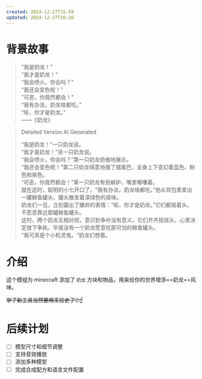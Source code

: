 ```yaml
---
created: 2024-12-27T15:59
updated: 2024-12-27T16:16
---
```


# 背景故事

> 
> "我是奶龙！"   
> "我才是奶龙！"   
> “我会喷火，你会吗？”   
> “我还会变色呢！”   
> "可恶，你竟然都会！"   
> “我有办法，奶龙啥都吃。”   
> “呕，你才是奶龙。”   
> ——《奶龙》   

> Detailed Version AI Generated
> 
> “我是奶龙！”一只奶龙说。   
> “我才是奶龙！”另一只奶龙说。   
> “我会喷火，你会吗？”第一只奶龙骄傲地展示。   
> “我还会变色呢！”第二只奶龙得意地摆了摆尾巴，全身上下变幻着蓝色、粉色和紫色。   
> “可恶，你竟然都会！”第一只奶龙有些嫉妒，嘴里嘟囔着。   
> 就在这时，聪明的小七开口了。“我有办法，奶龙啥都吃。”他从背包里拿出一罐鲱鱼罐头，罐头散发着深绿色的臭味。   
> 奶龙们一见，立刻露出了嫌弃的表情：“呕，你才是奶龙。”它们都摇着头，不愿意靠近那罐鲱鱼罐头。   
> 这时，两个奶龙互相对视，意识到争吵没有意义。它们齐齐摇摇头，心里决定放下争执，毕竟没有一个奶龙愿意吃那可怕的鲱鱼罐头。   
> "我可真是个小机灵鬼。"奶龙们想着。  


# 介绍

这个模组为 minecraft 添加了 `奶龙` 方块和物品，用来给你的世界增添==奶龙==风味。

~~学了新工具当然要用来拉史了~~🤓☝

# 后续计划
- [ ] 模型尺寸和细节调整
- [ ] 支持音效播放
- [ ] 添加多种模型
- [ ] 完成合成配方和语言文件配置
